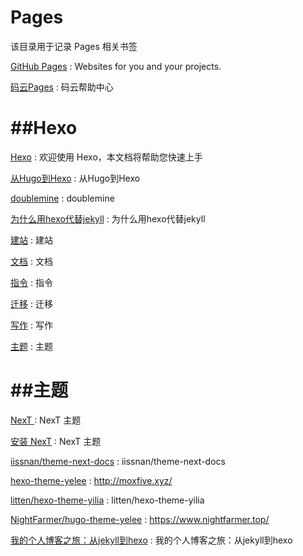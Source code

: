 # Pages
该目录用于记录 Pages 相关书签

[GitHub Pages](https://pages.github.com/) : Websites for you and your projects.  

[码云Pages](https://gitee.com/help/articles/4136#article-header0) : 码云帮助中心 

##Hexo
==
[Hexo](https://hexo.io/zh-cn/docs/) : 欢迎使用 Hexo，本文档将帮助您快速上手 

[从Hugo到Hexo](https://www.jianshu.com/p/3d250d516716) : 从Hugo到Hexo 

[doublemine](https://notes.doublemine.me/tags/) : doublemine 

[为什么用hexo代替jekyll](https://blog.csdn.net/aluomaidi/article/details/52620729) : 为什么用hexo代替jekyll 

[建站](https://hexo.io/zh-cn/docs/setup) : 建站 

[文档](https://hexo.io/zh-cn/docs/) : 文档 

[指令](https://hexo.io/zh-cn/docs/commands) : 指令 

[迁移](https://hexo.io/zh-cn/docs/migration) : 迁移 

[写作](https://hexo.io/zh-cn/docs/writing) : 写作

[主题](https://hexo.io/zh-cn/docs/themes) : 主题 

##主题
==
[NexT ](http://theme-next.iissnan.com/) : NexT 主题

[安装 NexT](http://theme-next.iissnan.com/getting-started.html) : NexT 主题

[iissnan/theme-next-docs](https://github.com/iissnan/theme-next-docs) : iissnan/theme-next-docs 

[hexo-theme-yelee](https://github.com/MOxFIVE/hexo-theme-yelee) : http://moxfive.xyz/ 

[litten/hexo-theme-yilia](https://github.com/litten/hexo-theme-yilia) : litten/hexo-theme-yilia 

[NightFarmer/hugo-theme-yelee](https://github.com/NightFarmer/hugo-theme-yelee) : https://www.nightfarmer.top/ 

[我的个人博客之旅：从jekyll到hexo](https://blog.csdn.net/u011475210/article/details/79023429) : 我的个人博客之旅：从jekyll到hexo 







